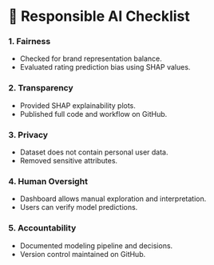 # 🤖 Responsible AI Checklist

### 1. Fairness
- Checked for brand representation balance.
- Evaluated rating prediction bias using SHAP values.

### 2. Transparency
- Provided SHAP explainability plots.
- Published full code and workflow on GitHub.

### 3. Privacy
- Dataset does not contain personal user data.
- Removed sensitive attributes.

### 4. Human Oversight
- Dashboard allows manual exploration and interpretation.
- Users can verify model predictions.

### 5. Accountability
- Documented modeling pipeline and decisions.
- Version control maintained on GitHub.
